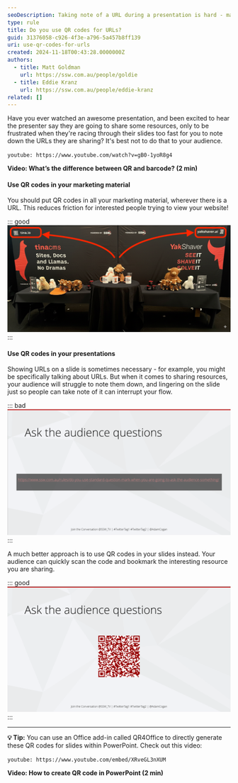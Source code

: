 ```yaml
---
seoDescription: Taking note of a URL during a presentation is hard - make it easy for your users by giving them a QR code to scan instead
type: rule
title: Do you use QR codes for URLs?
guid: 31376058-c926-4f3e-a796-5a457b8ff139
uri: use-qr-codes-for-urls
created: 2024-11-18T00:43:28.0000000Z
authors:
  - title: Matt Goldman
    url: https://ssw.com.au/people/goldie
  - title: Eddie Kranz
    url: https://ssw.com.au/people/eddie-kranz
related: []
---
```


Have you ever watched an awesome presentation, and been excited to hear the presenter say they are going to share some resources, only to be frustrated when they're racing through their slides too fast for you to note down the URLs they are sharing? It's best not to do that to your audience.

<!--endintro-->

`youtube: https://www.youtube.com/watch?v=gB0-1yoR8g4`

**Video: What’s the difference between QR and barcode? (2 min)**

#### Use QR codes in your marketing material

You should put QR codes in all your marketing material, wherever there is a URL.
This reduces friction for interested people trying to view your website!

::: good
![Figure: Good example - We use QR codes in our banners in conference, making attendees more likely to open the website on their phones.](qr-code-in-booth.png)
:::

#### Use QR codes in your presentations

Showing URLs on a slide is sometimes necessary - for example, you might be specifically talking about URLs. But when it comes to sharing resources, your audience will struggle to note them down, and lingering on the slide just so people can take note of it can interrupt your flow.

::: bad
![Figure: Bad example - A long URL is impossible to note down](url-in-presentation-bad.png)
:::

A much better approach is to use QR codes in your slides instead. Your audience can quickly scan the code and bookmark the interesting resource you are sharing.

::: good
![Figure: Good example - A QR code is easier for the audience to quickly scan during a talk](url-in-presentation-good.png)
:::

---

**💡 Tip:** You can use an Office add-in called QR4Office to directly generate these QR codes for slides within PowerPoint. Check out this video:

`youtube: https://www.youtube.com/embed/XRveGL3nXUM`

**Video: How to create QR code in PowerPoint (2 min)**
